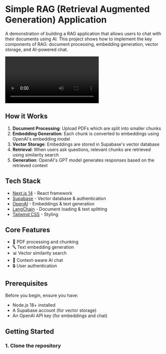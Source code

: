 # Simple RAG (Retrieval Augmented Generation) Application

A demonstration of building a RAG application that allows users to chat with their documents using AI. This project shows how to implement the key components of RAG: document processing, embedding generation, vector storage, and AI-powered chat.

![Simple RAG](/Simple_RAG.mp4)

## How it Works

1. **Document Processing**: Upload PDFs which are split into smaller chunks
2. **Embedding Generation**: Each chunk is converted to embeddings using OpenAI's embedding model
3. **Vector Storage**: Embeddings are stored in Supabase's vector database
4. **Retrieval**: When users ask questions, relevant chunks are retrieved using similarity search
5. **Generation**: OpenAI's GPT model generates responses based on the retrieved context

## Tech Stack

- [Next.js 14](https://nextjs.org/) - React framework
- [Supabase](https://supabase.com/) - Vector database & authentication
- [OpenAI](https://openai.com/) - Embeddings & text generation
- [LangChain](https://js.langchain.com/) - Document loading & text splitting
- [Tailwind CSS](https://tailwindcss.com/) - Styling

## Core Features

- 📄 PDF processing and chunking
- 🔤 Text embedding generation
- 📊 Vector similarity search
- 💬 Context-aware AI chat
- 🔒 User authentication

## Prerequisites

Before you begin, ensure you have:

- Node.js 18+ installed
- A Supabase account (for vector storage)
- An OpenAI API key (for embeddings and chat)

## Getting Started

### 1. Clone the repository
